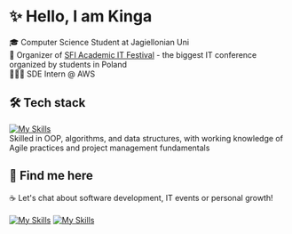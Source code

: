 # ✨ Hello, I am Kinga
🎓 Computer Science Student at Jagiellonian Uni <br>
🚀 Organizer of [SFI Academic IT Festival](https://sfi.pl/en) - the biggest IT conference organized by students in Poland <br>
👩🏼‍💻 SDE Intern @ AWS

## 🛠️ Tech stack
[![My Skills](https://skillicons.dev/icons?i=java,spring,mysql,cpp,aws,latex)](https://skillicons.dev) <br>
Skilled in OOP, algorithms, and data structures, with working knowledge of Agile practices and project management fundamentals

## 📌 Find me here 
☕ Let's chat about software development, IT events or personal growth!<br> <br>
[![My Skills](https://skillicons.dev/icons?i=linkedin)](https://www.linkedin.com/in/kingazmuda/) 
[![My Skills](https://skillicons.dev/icons?i=github)](https://github.com/kingazm) 


